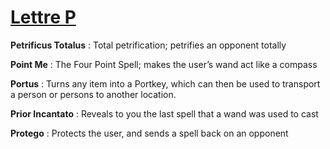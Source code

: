 # [Lettre P](/)

**Petrificus Totalus** : Total petrification; petrifies an opponent totally

**Point Me** : The Four Point Spell; makes the user’s wand act like a compass

**Portus** : Turns any item into a Portkey, which can then be used to transport a person or persons to another location.

**Prior Incantato** : Reveals to you the last spell that a wand was used to cast

**Protego** : Protects the user, and sends a spell back on an opponent

